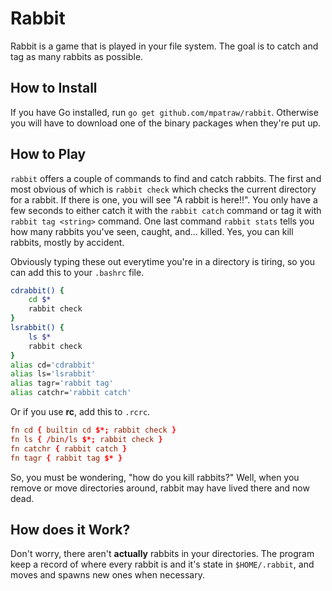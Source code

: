 
# Rabbit

Rabbit is a game that is played in your file system. The goal is to catch and tag as many rabbits as possible.

## How to Install

If you have Go installed, run `go get github.com/mpatraw/rabbit`. Otherwise you will have to download one of the binary packages when they're put up.

## How to Play

`rabbit` offers a couple of commands to find and catch rabbits. The first and most obvious of which is `rabbit check` which checks the current directory for a rabbit. If there is one, you will see "A rabbit is here!!". You only have a few seconds to either catch it with the `rabbit catch` command or tag it with `rabbit tag <string>` command. One last command `rabbit stats` tells you how many rabbits you've seen, caught, and... killed. Yes, you can kill rabbits, mostly by accident.

Obviously typing these out everytime you're in a directory is tiring, so you can add this to your `.bashrc` file.

```bash
cdrabbit() {
	cd $*
	rabbit check
}
lsrabbit() {
	ls $*
	rabbit check
}
alias cd='cdrabbit'
alias ls='lsrabbit'
alias tagr='rabbit tag'
alias catchr='rabbit catch'
```

Or if you use __rc__, add this to `.rcrc`.

```rc
fn cd { builtin cd $*; rabbit check }
fn ls { /bin/ls $*; rabbit check }
fn catchr { rabbit catch }
fn tagr { rabbit tag $* }
```

So, you must be wondering, "how do you kill rabbits?" Well, when you remove or move directories around, rabbit may have lived there and now dead.

## How does it Work?

Don't worry, there aren't __actually__ rabbits in your directories. The program keep a record of where every rabbit is and it's state in `$HOME/.rabbit`, and moves and spawns new ones when necessary.

